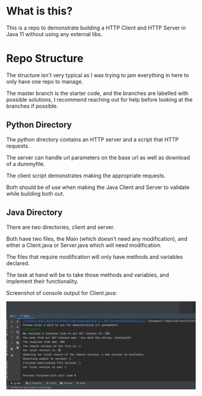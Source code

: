 # What is this?
This is a repo to demonstrate building a HTTP Client and HTTP Server in Java 11 without using any external libs.

# Repo Structure
The structure isn't very typical as I was trying to jam everything in here to only have one repo to manage.

The master branch is the starter code, and the branches are labelled with possible solutions, I recommend reaching out for help before looking at the branches if possible.

## Python Directory
The python directory contains an HTTP server and a script that HTTP requests.

The server can handle url parameters on the base url as well as download of a dummyfile.

The client script demonstrates making the appropriate requests. 

Both should be of use when making the Java Client and Server to validate while building both out.

## Java Directory
There are two directories, client and server.

Both have two files, the Main (which doesn't need any modification), and either a Client.java or Server.java which will need modification.

The files that require modification will only have methods and variables declared.

The task at hand will be to take those methods and variables, and implement their functionality.

Screenshot of console output for Client.java:

![image](screenshots/client-screen.png)